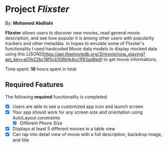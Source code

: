 # Project *Flixster*

By: **Mohamed Abdilahi**

**Flixster** allows users to discover new movies, read general movie description, and see how popular it is among other users with popularity trackers and other metadata. In hopes to emulate some of Flixster's functionality I used hardcoded Movie data models to display mocked data using this [JSON][https://api.themoviedb.org/3/movie/now_playing?api_key=a07e22bc18f5cb106bfe4cc1f83ad8ed] to get movie informations. 

Time spent: **10** hours spent in total

## Required Features

The following **required** functionality is completed:

- [X] Users are able to see a customized app icon and launch screen
- [X] Your app should work for any screen size and orientation using AutoLayout constraints
  - [X] Different Phone Size
- [X] Displays at least 5 different movies in a table view
- [X] Can tap into detail view of movie with a full description, backdrop image, and title
